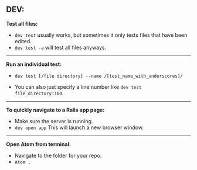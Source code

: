## DEV:

**Test all files:**
- `dev test` usually works, but sometimes it only tests files that have been edited.
- `dev test -a` will test all files anyways.

<hr>

**Run an individual test:**
- `dev test [/file directory] --name /[test_name_with_underscores]/`

- You can also just specify a line number like `dev test file_directory:100`.

<hr>

**To quickly navigate to a Rails app page: **
- Make sure the server is running.
- `dev open app` This will launch a new browser window.

<hr>

**Open Atom from terminal: **
- Navigate to the folder for your repo.
- `Atom .`
